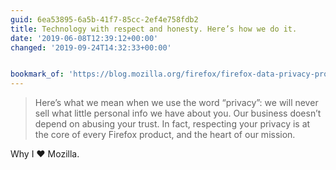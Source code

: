 ```yaml
---
guid: 6ea53895-6a5b-41f7-85cc-2ef4e758fdb2
title: Technology with respect and honesty. Here’s how we do it.
date: '2019-06-08T12:39:12+00:00'
changed: '2019-09-24T14:32:33+00:00'


bookmark_of: 'https://blog.mozilla.org/firefox/firefox-data-privacy-promise/'
---
```


> Here’s what we mean when we use the word “privacy”: we will never sell what little personal info we have about you. Our business doesn’t depend on abusing your trust. In fact, respecting your privacy is at the core of every Firefox product, and the heart of our mission.

Why I ♥️ Mozilla. 
